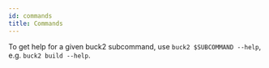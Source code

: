 ```yaml
---
id: commands
title: Commands
---
```


To get help for a given buck2 subcommand, use `buck2 $SUBCOMMAND --help`, e.g.
`buck2 build --help`.
